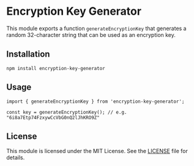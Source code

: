 # Encryption Key Generator

This module exports a function `generateEncryptionKey` that generates a random 32-character string that can be used as an encryption key.

## Installation

```
npm install encryption-key-generator
```

## Usage

```
import { generateEncryptionKey } from 'encryption-key-generator';

const key = generateEncryptionKey(); // e.g. "6i8a7Etp74FzxywCcVbG0nQ2lJhKRO9Z"
```

## License

This module is licensed under the MIT License. See the [LICENSE](./LICENSE) file for details.